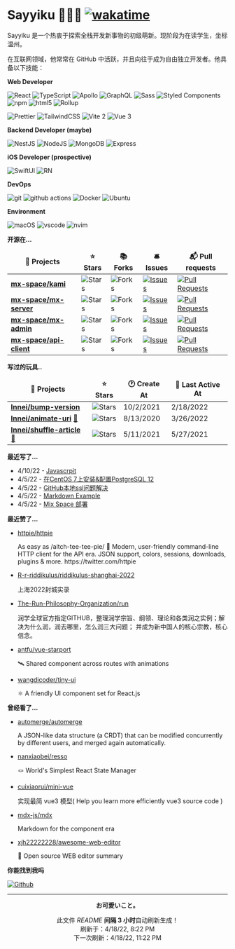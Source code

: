 <!--
 * @Author: Sayyiku
 * @Date: 2022-04-18 19:11:19
 * @LastEditors: Sayyiku
 * @LastEditTime: 2022-04-18 19:52:08
 * @FilePath: \Innei\readme.template.md
 * @Description: 
 * 
 * Copyright (c) 2022 by Sayyiku, All Rights Reserved. 
-->
# Sayyiku 🧑🏻‍💻 [![wakatime](https://wakatime.com/badge/user/9213dc96-df0d-4e66-b0bb-50f9e04e988c.svg)](https://wakatime.com/@8f09fc45-b1aa-4951-8046-13cde4bedc14)

Sayyiku 是一个热衷于探索全栈开发新事物的初级萌新。现阶段为在读学生，坐标温州。

在互联网领域，他常常在 GitHub 中活跃，并且向往于成为自由独立开发者。他具备以下技能：

**Web Developer**

<p>
  <img alt="React" src="https://img.shields.io/badge/-React-45b8d8?style=flat-square&logo=react&logoColor=white" />
  <img alt="TypeScript"
    src="https://img.shields.io/badge/-TypeScript-007ACC?style=flat-square&logo=typescript&logoColor=white" />
  <img alt="Apollo"
    src="https://img.shields.io/badge/-Apollo%20GraphQL-311C87?style=flat-square&logo=apollo-graphql&logoColor=white" />
  <img alt="GraphQL"
    src="https://img.shields.io/badge/-GraphQL-E10098?style=flat-square&logo=graphql&logoColor=white" />
  <img alt="Sass" src="https://img.shields.io/badge/-Sass-CC6699?style=flat-square&logo=sass&logoColor=white" />
  <img alt="Styled Components"
    src="https://img.shields.io/badge/-Styled_Components-db7092?style=flat-square&logo=styled-components&logoColor=white" />

  <img alt="npm" src="https://img.shields.io/badge/-NPM-CB3837?style=flat-square&logo=npm&logoColor=white" />
  <img alt="html5" src="https://img.shields.io/badge/-HTML5-E34F26?style=flat-square&logo=html5&logoColor=white" />
  <img alt="Rollup"
    src="https://img.shields.io/badge/-Rollup-EC4A3F?style=flat-square&logo=rollup.js&logoColor=white" />

<img alt="Prettier"
    src="https://img.shields.io/badge/-Prettier-F7B93E?style=flat-square&logo=prettier&logoColor=white" />
<img alt="TailwindCSS"
    src="https://img.shields.io/badge/-tailwindcss-50B3D0?style=flat-square&logo=tailwindcss&logoColor=white" />
<img alt="Vite 2" src="https://img.shields.io/badge/-Vite-81A3F9?style=flat-square&logo=vite&logoColor=white" />
<img alt="Vue 3" src="https://img.shields.io/badge/-Vue-5BA17F?style=flat-square&logo=vue.js&logoColor=white" />

</p>

**Backend Developer (maybe)**

<p>
  <img alt="NestJS" src="https://img.shields.io/badge/-NestJS-ea2845?style=flat-square&logo=nestjs&logoColor=white" />
  <img alt="NodeJS" src="https://img.shields.io/badge/-NodeJS-43853d?style=flat-square&logo=Node.js&logoColor=white" />
  <img alt="MongoDB"
    src="https://img.shields.io/badge/-MongoDB-13aa52?style=flat-square&logo=mongodb&logoColor=white" />
  <img alt="Express"
    src="https://img.shields.io/badge/-express-13aa52?style=flat-square&logo=express&logoColor=white" />
</p>

**iOS Developer (prospective)**

<p>
  <img alt="SwiftUI" src="https://img.shields.io/badge/-SwiftUI-EB543A?style=flat-square&logo=swift&logoColor=white" />
  <img alt="RN" src="https://img.shields.io/badge/-ReactNative-7DD0EF?style=flat-square&logo=react&logoColor=white" />

</p>

**DevOps**

<p>
  <img alt="git" src="https://img.shields.io/badge/-Git-F05032?style=flat-square&logo=git&logoColor=white" />
  <img alt="github actions"
    src="https://img.shields.io/badge/-Github_Actions-2088FF?style=flat-square&logo=github-actions&logoColor=white" />
  <img alt="Docker" src="https://img.shields.io/badge/-Docker-46a2f1?style=flat-square&logo=docker&logoColor=white" />
  <img alt="Ubuntu" src="https://img.shields.io/badge/-Ubuntu-DB652A?style=flat-square&logo=ubuntu&logoColor=white" />
</p>

**Environment**

<p>
  <img alt="macOS" src="https://img.shields.io/badge/-macOS-333?style=flat-square&logo=apple&logoColor=white" />
  <img alt="vscode" src="https://img.shields.io/badge/Visual%20Studio%20Code-blue?style=flat-square&logo=visual-studio-code&logoColor=ffffff" />
  <img alt="nvim" src="https://img.shields.io/badge/NeoVim-649047?style=flat-square&logo=neovim&logoColor=ffffff" />
</p>

**开源在...**

<table><thead align=center><tr border: none;><td><b>🎁 Projects</b></td><td><b>⭐ Stars</b></td><td><b>📚 Forks</b></td><td><b>🛎 Issues</b></td><td><b>📬 Pull requests</b></td></tr></thead><tbody><tr><td><a href=https://github.com/mx-space/kami><b>mx-space/kami</b></a></td><td><img alt=Stars src="https://img.shields.io/github/stars/mx-space/kami?style=flat-square&labelColor=343b41"></td><td><img alt=Forks src="https://img.shields.io/github/forks/mx-space/kami?style=flat-square&labelColor=343b41"></td><td><a href=https://github.com/mx-space/kami/issues target=_blank><img alt=Issues src="https://img.shields.io/github/issues/mx-space/kami?style=flat-square&labelColor=343b41"></a></td><td><a href=https://github.com/mx-space/kami/pulls target=_blank><img alt="Pull Requests"src="https://img.shields.io/github/issues-pr/mx-space/kami?style=flat-square&labelColor=343b41"></a></td></tr><tr><td><a href=https://github.com/mx-space/mx-server><b>mx-space/mx-server</b></a></td><td><img alt=Stars src="https://img.shields.io/github/stars/mx-space/mx-server?style=flat-square&labelColor=343b41"></td><td><img alt=Forks src="https://img.shields.io/github/forks/mx-space/mx-server?style=flat-square&labelColor=343b41"></td><td><a href=https://github.com/mx-space/mx-server/issues target=_blank><img alt=Issues src="https://img.shields.io/github/issues/mx-space/mx-server?style=flat-square&labelColor=343b41"></a></td><td><a href=https://github.com/mx-space/mx-server/pulls target=_blank><img alt="Pull Requests"src="https://img.shields.io/github/issues-pr/mx-space/mx-server?style=flat-square&labelColor=343b41"></a></td></tr><tr><td><a href=https://github.com/mx-space/mx-admin><b>mx-space/mx-admin</b></a></td><td><img alt=Stars src="https://img.shields.io/github/stars/mx-space/mx-admin?style=flat-square&labelColor=343b41"></td><td><img alt=Forks src="https://img.shields.io/github/forks/mx-space/mx-admin?style=flat-square&labelColor=343b41"></td><td><a href=https://github.com/mx-space/mx-admin/issues target=_blank><img alt=Issues src="https://img.shields.io/github/issues/mx-space/mx-admin?style=flat-square&labelColor=343b41"></a></td><td><a href=https://github.com/mx-space/mx-admin/pulls target=_blank><img alt="Pull Requests"src="https://img.shields.io/github/issues-pr/mx-space/mx-admin?style=flat-square&labelColor=343b41"></a></td></tr><tr><td><a href=https://github.com/mx-space/api-client><b>mx-space/api-client</b></a></td><td><img alt=Stars src="https://img.shields.io/github/stars/mx-space/api-client?style=flat-square&labelColor=343b41"></td><td><img alt=Forks src="https://img.shields.io/github/forks/mx-space/api-client?style=flat-square&labelColor=343b41"></td><td><a href=https://github.com/mx-space/api-client/issues target=_blank><img alt=Issues src="https://img.shields.io/github/issues/mx-space/api-client?style=flat-square&labelColor=343b41"></a></td><td><a href=https://github.com/mx-space/api-client/pulls target=_blank><img alt="Pull Requests"src="https://img.shields.io/github/issues-pr/mx-space/api-client?style=flat-square&labelColor=343b41"></a></td></tr></tbody></table>

**写过的玩具..**

<table><thead align=center><tr border: none;><td><b>🎁 Projects</b></td><td><b>⭐ Stars</b></td><td><b>🕐 Create At</b></td><td><b>📅 Last Active At</b></td></tr></thead><tbody><tr><td><a href=https://github.com/Innei/bump-version target=_blank><b>Innei/bump-version</b></a></td><td><img alt=Stars src="https://img.shields.io/github/stars/Innei/bump-version?style=flat-square&labelColor=343b41"></td><td>10/2/2021</td><td>2/18/2022</td></tr><tr><td><a href=https://github.com/Innei/animate-uri target=_blank><b>Innei/animate-uri</b></a> <a href=https://innei.github.io/animate-uri/ target=_blank>🔗</a></td><td><img alt=Stars src="https://img.shields.io/github/stars/Innei/animate-uri?style=flat-square&labelColor=343b41"></td><td>8/13/2020</td><td>3/26/2022</td></tr><tr><td><a href=https://github.com/Innei/shuffle-article target=_blank><b>Innei/shuffle-article</b></a> <a href=https://innei.github.io/shuffle-article/ target=_blank>🔗</a></td><td><img alt=Stars src="https://img.shields.io/github/stars/Innei/shuffle-article?style=flat-square&labelColor=343b41"></td><td>5/11/2021</td><td>5/27/2021</td></tr></tbody></table>

**最近写了...**

<ul><li><span>4/10/22 - <a href=https://iris.lirica.cn/posts/default/javascript>Javascrpit</a></span></li><li><span>4/5/22 - <a href=https://iris.lirica.cn/posts/default/postgresql>在CentOS 7上安装&配置PostgreSQL 12</a></span></li><li><span>4/5/22 - <a href=https://iris.lirica.cn/posts/default/access>GitHub本地ssl问题解决</a></span></li><li><span>4/5/22 - <a href=https://iris.lirica.cn/posts/default/MarkdownExample>Markdown Example</a></span></li><li><span>4/5/22 - <a href="https://iris.lirica.cn/posts/default/Mix Space">Mix Space 部署</a></span></li></ul>

**最近赞了...**

<ul><li><a href=https://github.com/httpie/httpie>httpie/httpie</a><p>As easy as /aitch-tee-tee-pie/ 🥧 Modern, user-friendly command-line HTTP client for the API era. JSON support, colors, sessions, downloads, plugins & more. https://twitter.com/httpie</p></li><li><a href=https://github.com/R-r-riddikulus/riddikulus-shanghai-2022>R-r-riddikulus/riddikulus-shanghai-2022</a><p>上海2022封城实录</p></li><li><a href=https://github.com/The-Run-Philosophy-Organization/run>The-Run-Philosophy-Organization/run</a><p>润学全球官方指定GITHUB，整理润学宗旨、纲领、理论和各类润之实例；解决为什么润，润去哪里，怎么润三大问题； 并成为新中国人的核心宗教，核心信念。</p></li><li><a href=https://github.com/antfu/vue-starport>antfu/vue-starport</a><p>🛰 Shared component across routes with animations</p></li><li><a href=https://github.com/wangdicoder/tiny-ui>wangdicoder/tiny-ui</a><p>⚛️ A friendly UI component set for React.js</p></li></ul>

**曾经看了...**

<ul><li><a href=https://github.com/automerge/automerge>automerge/automerge</a><p>A JSON-like data structure (a CRDT) that can be modified concurrently by different users, and merged again automatically.</p></li><li><a href=https://github.com/nanxiaobei/resso>nanxiaobei/resso</a><p>🪢 World's Simplest React State Manager</p></li><li><a href=https://github.com/cuixiaorui/mini-vue>cuixiaorui/mini-vue</a><p>实现最简 vue3 模型( Help you learn more efficiently vue3 source code )</p></li><li><a href=https://github.com/mdx-js/mdx>mdx-js/mdx</a><p>Markdown for the component era</p></li><li><a href=https://github.com/xjh22222228/awesome-web-editor>xjh22222228/awesome-web-editor</a><p>🔨 Open source WEB editor summary</p></li></ul>

**你能找到我吗**

<p><a href="https://github.com/Sayyiku" target="_blank"><img alt="Github" src="https://img.shields.io/badge/GitHub-%2312100E.svg?&style=for-the-badge&logo=Github&logoColor=white" /></a></p>

------------

<p align=center><strong>お可愛いこと。</strong></p>
<p align=center>此文件 <i>README</i> <b>间隔 3 小时</b>自动刷新生成！<br>刷新于：4/18/22, 8:22 PM<br>下一次刷新：4/18/22, 11:22 PM</p>
